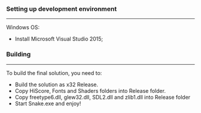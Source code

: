 ### Setting up development environment
_________________________________________________________________________________________

Windows OS:

* Install Microsoft Visual Studio 2015;


### Building
_________________________________________________________________________________________

To build the final solution, you need to:

* Build the solution as x32 Release.
* Copy HiScore, Fonts and Shaders folders into Release folder.
* Copy freetype6.dll, glew32.dll, SDL2.dll and zlib1.dll into Release folder
* Start Snake.exe and enjoy!